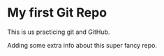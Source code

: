# My first Git Repo

This is us practicing git and GitHub.

Adding some extra info about this super fancy repo.